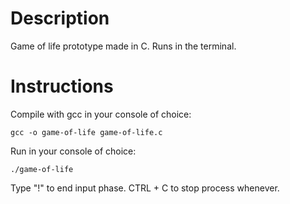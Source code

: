 # Description
Game of life prototype made in C. Runs in the terminal.

# Instructions
Compile with gcc in your console of choice:
```
gcc -o game-of-life game-of-life.c
```
Run in your console of choice:
```
./game-of-life
```
Type "!" to end input phase. 
CTRL + C to stop process whenever.
